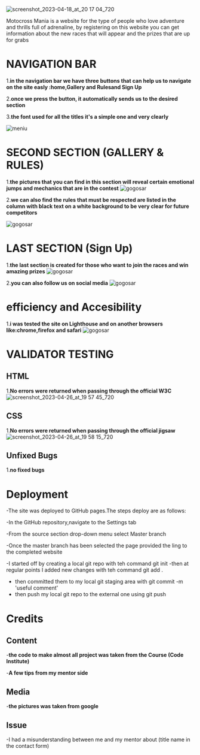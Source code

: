 ![screenshot_2023-04-18_at_20 17 04_720](https://user-images.githubusercontent.com/126587603/233216670-ebeedf37-ff1a-4c10-8387-ebe61f624d5c.png)

Motocross Mania is a website for the type of people who love 
adventure and thrills full of adrenaline, by registering on this website you can get information about the new races that will appear and the prizes that are up for grabs

# NAVIGATION BAR 
 
1.**in the navigation bar we have three buttons that can help us to navigate on the site easly :home,Gallery and Rulesand Sign  Up**

2.**once we press the button, it automatically sends us to the desired section**

3.**the font used for all the titles it's a simple one and very clearly**

![meniu](https://user-images.githubusercontent.com/126587603/233217222-32658697-219e-47cf-8019-bbdb73299c61.png)


# SECOND SECTION (GALLERY & RULES)

1.**the pictures that you can find in this section will reveal certain emotional jumps and mechanics that are in the contest**
![gogosar](https://user-images.githubusercontent.com/126587603/233219134-93888b1d-c0d1-4e24-aac1-99cf45871c0b.png)


2.**we can also find the rules that must be respected are listed in the column with black text on a white background to be very clear for future competitors**

![gogosar](https://user-images.githubusercontent.com/126587603/233219289-8fabfc05-10e5-4c8c-8522-cbce80248292.png)


# LAST SECTION (Sign Up)

1.**the last section is created for those who want to join the races and win amazing prizes**
![gogosar](https://user-images.githubusercontent.com/126587603/233219715-3d929a37-6b72-447d-bb24-3a870888c835.png)

2.**you can also follow us on social media**
![gogosar](https://user-images.githubusercontent.com/126587603/233219810-10572ebe-25c2-407e-a5e6-20d3f9e93804.png)

# efficiency and Accesibility
1.**i was tested the site on Lighthouse and on another browsers like:chrome,firefox and safari**
![gogosar](https://user-images.githubusercontent.com/126587603/233220358-916989b2-8022-4606-8b9a-2dcb2886f45e.png)


# VALIDATOR TESTING 
## HTML ##
1.**No errors were returned when passing through the official W3C** ![screenshot_2023-04-26_at_19 57 45_720](https://user-images.githubusercontent.com/126587603/234687051-ee95e06f-bbaa-499b-8358-f7df9aa1633c.png)


## CSS ##

1.**No errors were returned when passing through the official jigsaw**
![screenshot_2023-04-26_at_19 58 15_720](https://user-images.githubusercontent.com/126587603/234687156-04593e46-8e80-4e34-b9c1-9a847cd922a4.png)

## Unfixed Bugs ##

1.**no fixed bugs**

# Deployment 

  -The site was deployed to GitHub pages.The steps deploy are as follows:

  -In the GitHub repository,navigate to the Settings 
  tab 
  
  -From the source section drop-down menu select Master 
  branch 
  
  -Once the master branch has been selected the page provided the ling to the completed website
  
  -I started off by creating a local git repo with teh command
git init
  -then at regular points I added new changes with teh command
git add .
  - then committed them to my local git staging area with
git commit -m 'useful comment'
  - then push my local git repo to the external one using
git push 

# Credits 

 ## Content ##
   -**the code to make almost all project was taken from the Course (Code Institute)**
   
   -**A few tips from my mentor side**
   
## Media ## 

 -**the pictures was taken from google**

## Issue ##

  -I had a misunderstanding between me and my mentor about (title name in the contact form)
